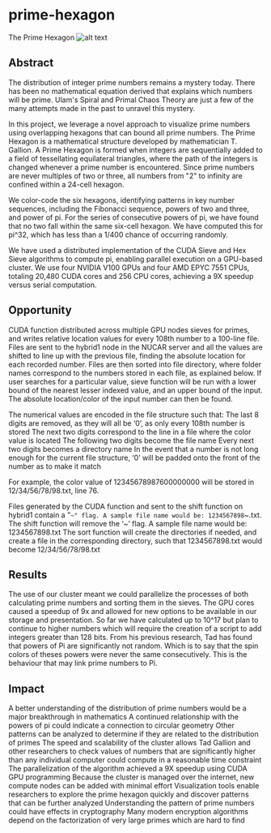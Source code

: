 # prime-hexagon
The Prime Hexagon
![alt text](https://github.com/kaustubhcs/prime-hexagon/blob/master/poster/RISE%20Poster%20Prime%20Hexagon%202078%20(1)-1.jpg)

## Abstract


The distribution of integer prime numbers remains a mystery today. There has been no mathematical equation derived that explains which numbers will be prime. Ulam's Spiral and Primal Chaos Theory are just a few of the many attempts made in the past to unravel this mystery.

In this project, we leverage a novel approach to visualize prime numbers using overlapping hexagons that can bound all prime numbers. The Prime Hexagon is a mathematical structure developed by mathematician T. Gallion.  A Prime Hexagon is formed when integers are sequentially added to a field of tessellating equilateral triangles, where the path of the integers is changed whenever a prime number is encountered. Since prime numbers are never multiples of two or three, all numbers from "2" to infinity are confined within a 24-cell hexagon. 

We color-code the six hexagons, identifying patterns in key number sequences, including the Fibonacci sequence, powers of two and three, and power of pi. For the series of consecutive powers of pi, we have found that no two fall within the same six-cell hexagon. We have computed this for pi^32, which has less than a 1/400 chance of occurring randomly. 

We have used a distributed implementation of the CUDA Sieve and Hex Sieve algorithms to compute pi, enabling parallel execution on a GPU-based cluster. We use four NVIDIA V100 GPUs and four AMD EPYC 7551 CPUs, totaling 20,480 CUDA cores and 256 CPU cores, achieving a 9X speedup versus serial computation.


## Opportunity

CUDA function distributed across multiple GPU nodes sieves for primes, and writes relative location values for every 108th number to a 100-line file.
Files are sent to the hybrid1 node in the NUCAR server and all the values are shifted to line up with the previous file, finding the absolute location for each recorded number. 
Files are then sorted into file directory, where folder names correspond to the numbers stored in each file, as explained below. 
If user searches for a particular value, sieve function will be run with a lower bound of the nearest lesser indexed value, and an upper bound of the input. The absolute location/color of the input number can then be found.  

The numerical values are encoded in the file structure such that: 
The last 8 digits are removed, as they will all be ‘0’, as only every 108th number is stored
The next two digits correspond to the line in a file where the color value is located
The following two digits become the file name
Every next two digits becomes a directory name
In the event that a number is not long enough for the current file structure, ‘0’ will be padded onto the front of the number as to make it match
 
For example, the color value of 12345678987600000000 will be stored in 12/34/56/78/98.txt, line 76.

Files generated by the CUDA function and sent to the shift function on hybrid1 contain a "`~" flag. A sample file name would be: 1234567898`~.txt.
The shift function will remove the ‘~’ flag. A sample file name would be: 1234567898.txt
The sort function will create the directories if needed, and create a file in the corresponding directory, such that 1234567898.txt would become 12/34/56/78/98.txt


## Results
The use of our cluster meant we could parallelize the processes of both calculating prime numbers and sorting them in the sieves. The GPU cores caused a speedup of 9x and allowed for new options to be available in our storage and presentation. So far we have calculated up to 10^17 but plan to continue to higher numbers which will require the creation of a script to add integers greater than 128 bits. From his previous research, Tad has found that powers of Pi are significantly not random. Which is to say that the spin colors of theses powers were never the same consecutively. This is the behaviour that may link prime numbers to Pi.



## Impact
A better understanding of the distribution of prime numbers would be a major breakthrough in mathematics
A continued relationship with the powers of pi could indicate a connection to circular geometry
Other patterns can be analyzed to determine if they are related to the distribution of primes
The speed and scalability of the cluster allows Tad Gallion and other researchers to check values of numbers that are significantly higher than any individual computer could compute in a reasonable time constraint
The parallelization of the algorithm achieved a 9X speedup using CUDA GPU programming
Because the cluster is managed over the internet, new compute nodes can be added with minimal effort
Visualization tools enable researchers to explore the prime hexagon quickly and discover patterns that can be further analyzed
Understanding the pattern of prime numbers could have effects in cryptography
Many modern encryption algorithms depend on the factorization of very large primes which are hard to find
